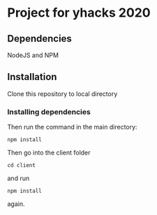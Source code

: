 # Project for yhacks 2020

## Dependencies
NodeJS and NPM

## Installation
Clone this repository to local directory

### Installing dependencies
Then run the command in the main directory:

```
npm install
```

Then go into the client folder
```
cd client
```
and run
```
npm install
```
again.

